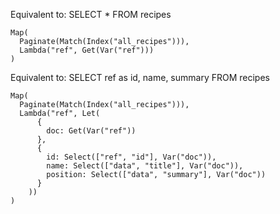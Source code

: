 
Equivalent to: SELECT * FROM recipes

```
Map(
  Paginate(Match(Index("all_recipes"))),
  Lambda("ref", Get(Var("ref")))
)
```
Equivalent to: SELECT ref as id, name, summary FROM recipes

``` 
Map(
  Paginate(Match(Index("all_recipes"))),
  Lambda("ref", Let(
      {
        doc: Get(Var("ref"))
      },
      {
        id: Select(["ref", "id"], Var("doc")),
        name: Select(["data", "title"], Var("doc")),
        position: Select(["data", "summary"], Var("doc"))
      }
    ))
)
```